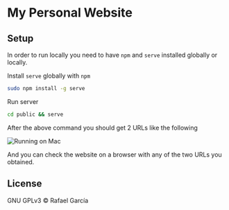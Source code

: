 # My Personal Website

## Setup

In order to run locally you need to have `npm` and `serve` installed globally or locally.

Install `serve` globally with `npm`

```bash
sudo npm install -g serve
```

Run server

```bash
cd public && serve
```

After the above command you should get 2 URLs like the following

<img
    src="https://i.ibb.co/c8Y38RD/serve.png"
    alt="Running on Mac"
    class ="center"
    style="
        .center {
            display: block;
            margin-left: auto;
            margin-right: auto;
            width: 50%;}">

And you can check the website on a browser with any of the two URLs you obtained.

## License

GNU GPLv3 © Rafael García
